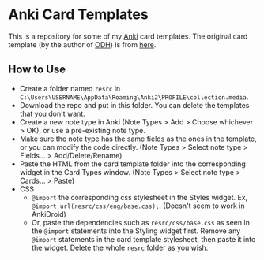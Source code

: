 # Anki Card Templates
This is a repository for some of my [Anki](https://apps.ankiweb.net/) card templates. The original card template (by the author of [ODH](https://github.com/ninja33/ODH)) is from [here](http://www.laohuang.net/wp-content/uploads/2018/02/ODH.zip).
## How to Use
* Create a folder named `resrc` in `C:\Users\USERNAME\AppData\Roaming\Anki2\PROFILE\collection.media`.
* Download the repo and put in this folder. You can delete the templates that you don't want.
* Create a new note type in Anki (Note Types > Add > Choose whichever > OK), or use a pre-existing note type.
* Make sure the note type has the same fields as the ones in the template, or you can modify the code directly. (Note Types > Select note type > Fields... > Add/Delete/Rename)
* Paste the HTML from the card template folder into the corresponding widget in the Card Types window.  (Note Types > Select note type > Cards... > Paste)
* CSS
    * `@import` the corresponding css stylesheet in the Styles widget. Ex, `@import url(resrc/css/eng/base.css);`. (Doesn't seem to work in AnkiDroid)
    * Or, paste the dependencies such as `resrc/css/base.css` as seen in the `@import` statements into the Styling widget first. Remove any `@import` statements in the card template stylesheet, then paste it into the widget. Delete the whole `resrc` folder as you wish.